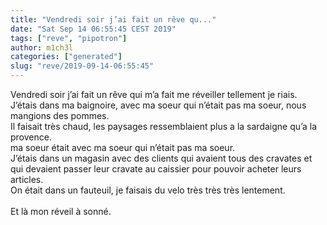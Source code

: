 ```yaml
---
title: "Vendredi soir j’ai fait un rêve qu..."
date: "Sat Sep 14 06:55:45 CEST 2019"
tags: ["reve", "pipotron"]
author: m1ch3l
categories: ["generated"]
slug: "reve/2019-09-14-06:55:45"
---
```


Vendredi soir j’ai fait un rêve qui m’a fait me réveiller tellement je riais.<br>
J’étais dans ma baignoire, avec ma soeur qui n’était pas ma soeur, nous mangions des pommes.<br>
Il faisait très chaud, les paysages ressemblaient plus a la sardaigne qu’a la provence.<br>
ma soeur était avec ma soeur qui n’était pas ma soeur.<br>
J’étais dans un magasin avec des clients qui avaient tous des cravates et qui devaient passer leur cravate au caissier pour pouvoir acheter leurs articles.<br>
On était dans un fauteuil, je faisais du velo très très très lentement.<br>
<br>
Et là mon réveil à sonné.<br>
<br>
